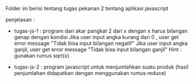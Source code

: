 Folder ini berisi tentang tugas pekanan 2 tentang aplikasi javascript

penjelasan : 
- tugas-js-1 : program dari akar pangkat 2 dari x dengan x harus bilangan genap dengan kondisi 
Jika user input angka kurang dari 0 , user get error message "Tidak bisa input bilangan negatif" 
Jika user input angka ganjil, user get error message "Tidak bisa input bilangan ganjil"
Hint : gunakan rumus sqrt(x)

- tugas-js-2 : program javascript untuk menjumlahkan suatu produk (hasil penjumlahan didapatkan dengan menggunakan rumus reduce)